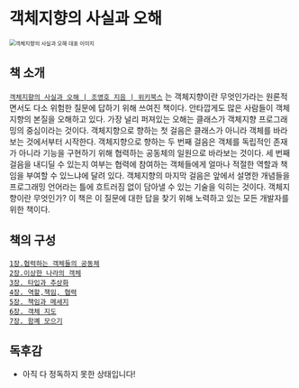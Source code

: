 # 객체지향의 사실과 오해



<img src="https://contents.kyobobook.co.kr/sih/fit-in/458x0/pdt/9788998139766.jpg" alt="객체지향의 사실과 오해 대표 이미지" style="zoom:67%;" />

## 책 소개

[`객체지향의 사실과 오해 | 조영호 지음 | 위키북스`](https://product.kyobobook.co.kr/detail/S000001628109) 는 객체지향이란 무엇인가라는 원론적면서도 다소 위험한 질문에 답하기 위해 쓰여진 책이다. 안타깝게도 많은 사람들이 객체지향의 본질을 오해하고 있다. 가장 널리 퍼져있는 오해는 클래스가 객체지향 프로그래밍의 중심이라는 것이다. 객체지향으로 향하는 첫 걸음은 클래스가 아니라 객체를 바라보는 것에서부터 시작한다. 객체지향으로 향하는 두 번째 걸음은 객체를 독립적인 존재가 아니라 기능을 구현하기 위해 협력하는 공동체의 일원으로 바라보는 것이다. 세 번째 걸음을 내디딜 수 있는지 여부는 협력에 참여하는 객체들에게 얼마나 적절한 역할과 책임을 부여할 수 있느냐에 달려 있다. 객체지향의 마지막 걸음은 앞에서 설명한 개념들을 프로그래밍 언어라는 틀에 흐트러짐 없이 담아낼 수 있는 기술을 익히는 것이다. 객체지향이란 무엇인가? 이 책은 이 질문에 대한 답을 찾기 위해 노력하고 있는 모든 개발자를 위한 책이다.



## 책의 구성

[`1장.협력하는 객체들의 공동체`](https://github.com/Limdae94/TILarchive/blob/main/books/TheEssenceOfObjectOrientation/ch01.md) </br>
[`2장.이상한 나라의 객체`](https://github.com/Limdae94/TILarchive/blob/main/books/TheEssenceOfObjectOrientation/ch02.md) </br>
[`3장. 타입과 추상화`]() </br>
[`4장. 역할,책임, 협력`]() </br>
[`5장. 책임과 메세지`]() </br>
[`6장. 객체 지도`]() </br>
[`7장. 함꼐 모으기`]()



## 독후감

* 아직 다 정독하지 못한 상태입니다!













